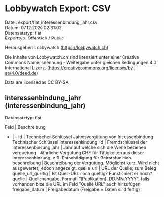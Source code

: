 Lobbywatch Export: CSV
======================

Datei: export/flat_interessenbindung_jahr.csv  
Datum: 07.12.2020 02:31:02  
Datensatztyp: flat  
Exporttyp: Öffentlich / Public  

Herausgeber: Lobbywatch (https://lobbywatch.ch)  

Die Inhalte von Lobbywatch.ch sind lizenziert unter einer Creative Commons Namensnennung - Weitergabe unter gleichen Bedingungen 4.0 International Lizenz. (https://creativecommons.org/licenses/by-sa/4.0/deed.de)

Data are licensed as CC BY-SA


## interessenbindung_jahr (interessenbindung_jahr)

Datensatztyp: flat

Feld | Beschreibung
- | -
id | Technischer Schlüssel Jahresvergütung von Intressenbindung Technischer Schlüssel
interessenbindung_id | Fremdschlüssel der Interessenbindung
jahr | Jahr auf welche sich die Werte beziehen
verguetung | Jährliche Vergütung CHF für Tätigkeiten aus dieser Interessenbindung, z.B. Entschädigung für Beiratsfunktion.
beschreibung | Beschreibung der Vergütung. Möglichst kurz. Wird nicht ausgewertet, jedoch angezeigt.
quelle_url | URL der Quelle; zum Beleg
quelle_url_gueltig | Ist Quell-URL noch gueltig? Funktioniert er noch?
quelle | Quellenangabe, Format: "[Publikation], DD.MM.YYYY", falls vorhanden bitte die URL im Feld "Quelle URL" auch hinzufügen
freigabe_datum | Freigabedatum (Freigabe = Daten sind fertig)

